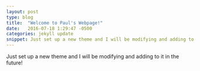 ```yaml
---
layout: post
type: blog
title:  "Welcome to Paul's Webpage!"
date:   2016-07-18 1:29:47 -0500
categories: jekyll update
snippet: Just set up a new theme and I will be modifying and adding to it in the future!
---
```

Just set up a new theme and I will be modifying and adding to it in the future!
